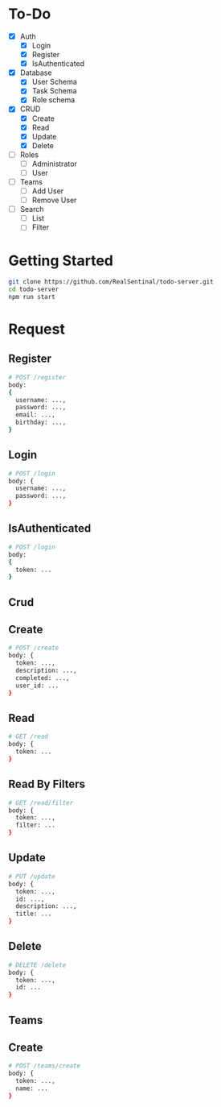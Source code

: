 # To-Do
+ [x] Auth
  - [x] Login
  - [x] Register
  - [x] IsAuthenticated
+ [x] Database
  - [x] User Schema
  - [x] Task Schema
  - [x] Role schema
+ [x] CRUD
  - [x] Create
  - [x] Read
  - [x] Update
  - [x] Delete
+ [ ] Roles
  - [ ] Administrator
  - [ ] User
+ [ ] Teams
  - [ ] Add User
  - [ ] Remove User
+ [ ] Search
  - [ ] List
  - [ ] Filter

# Getting Started
```bash
git clone https://github.com/RealSentinal/todo-server.git
cd todo-server
npm run start
```

# Request

## Register
```bash
# POST /register
body:
{
  username: ...,
  password: ...,
  email: ...,
  birthday: ...,
}
```

## Login
```bash
# POST /login
body: {
  username: ...,
  password: ...,
}
```

## IsAuthenticated
```bash
# POST /login
body:
{
  token: ...
}
```

## Crud
## Create
```bash
# POST /create
body: {
  token: ...,
  description: ...,
  completed: ...,
  user_id: ...
}
```

## Read
```bash
# GET /read
body: {
  token: ...
}
```

## Read By Filters
```bash
# GET /read/filter
body: {
  token: ...,
  filter: ...
}
```

## Update
```bash
# PUT /update
body: {
  token: ...,
  id: ...,
  description: ...,
  title: ...
}
```

## Delete
```bash
# DELETE /delete
body: {
  token: ...,
  id: ...
}
```

## Teams
## Create
```bash
# POST /teams/create
body: {
  token: ...,
  name: ...
}
```